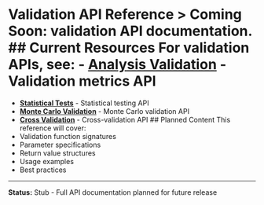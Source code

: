 # Validation API Reference > **Coming Soon:** validation API documentation. ## Current Resources For validation APIs, see: - **[Analysis Validation](../reference/analysis/validation_metrics.md)** - Validation metrics API

- **[Statistical Tests](../reference/analysis/validation_statistical_tests.md)** - Statistical testing API
- **[Monte Carlo Validation](../reference/analysis/validation_monte_carlo.md)** - Monte Carlo validation API
- **[Cross Validation](../reference/analysis/validation_cross_validation.md)** - Cross-validation API ## Planned Content This reference will cover:
- Validation function signatures
- Parameter specifications
- Return value structures
- Usage examples
- Best practices

---

**Status:** Stub - Full API documentation planned for future release
